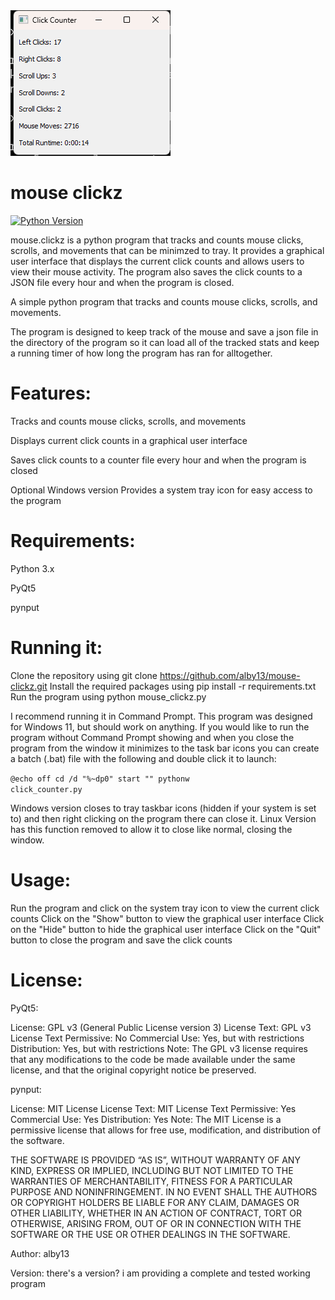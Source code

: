 <img src="image.png">

# mouse clickz
[![Python Version](https://img.shields.io/badge/python-3.10%2B-blue)](https://www.python.org/downloads/)

mouse.clickz is a python program that tracks and counts mouse clicks, scrolls, and movements that can be minimzed to tray. It provides a graphical user interface that displays the current click counts and allows users to view their mouse activity. The program also saves the click counts to a JSON file every hour and when the program is closed.

A simple python program that tracks and counts mouse clicks, scrolls, and movements.

The program is designed to keep track of the mouse and save a json file in the directory of the program so it can load all of the tracked stats and keep a running timer of how long the program has ran for alltogether.

# Features:
Tracks and counts mouse clicks, scrolls, and movements

Displays current click counts in a graphical user interface

Saves click counts to a counter file every hour and when the program is closed

Optional Windows version Provides a system tray icon for easy access to the program


# Requirements:

Python 3.x

PyQt5

pynput


# Running it:

Clone the repository using git clone https://github.com/alby13/mouse-clickz.git
Install the required packages using pip install -r requirements.txt
Run the program using python mouse_clickz.py

I recommend running it in Command Prompt. This program was designed for Windows 11, but should work on anything.
If you would like to run the program without Command Prompt showing and when you close the program from the window it minimizes to the task bar icons you can create a batch (.bat) file with the following and double click it to launch:

<code>@echo off
cd /d "%~dp0"
start "" pythonw click_counter.py</code>

Windows version closes to tray taskbar icons (hidden if your system is set to) and then right clicking on the program there can close it.
Linux Version has this function removed to allow it to close like normal, closing the window.

# Usage:

Run the program and click on the system tray icon to view the current click counts
Click on the "Show" button to view the graphical user interface
Click on the "Hide" button to hide the graphical user interface
Click on the "Quit" button to close the program and save the click counts

# License:

PyQt5:

License: GPL v3 (General Public License version 3)
License Text: GPL v3 License Text
Permissive: No
Commercial Use: Yes, but with restrictions
Distribution: Yes, but with restrictions
Note: The GPL v3 license requires that any modifications to the code be made available under the same license, and that the original copyright notice be preserved.

pynput:

License: MIT License
License Text: MIT License Text
Permissive: Yes
Commercial Use: Yes
Distribution: Yes
Note: The MIT License is a permissive license that allows for free use, modification, and distribution of the software.

THE SOFTWARE IS PROVIDED “AS IS”, WITHOUT WARRANTY OF ANY KIND, EXPRESS OR IMPLIED, INCLUDING BUT NOT LIMITED TO THE WARRANTIES OF MERCHANTABILITY, FITNESS FOR A PARTICULAR PURPOSE AND NONINFRINGEMENT. IN NO EVENT SHALL THE AUTHORS OR COPYRIGHT HOLDERS BE LIABLE FOR ANY CLAIM, DAMAGES OR OTHER LIABILITY, WHETHER IN AN ACTION OF CONTRACT, TORT OR OTHERWISE, ARISING FROM, OUT OF OR IN CONNECTION WITH THE SOFTWARE OR THE USE OR OTHER DEALINGS IN THE SOFTWARE.

Author:
alby13

Version:
there's a version?
i am providing a complete and tested working program
